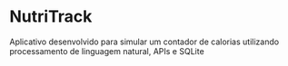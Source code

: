 # NutriTrack
Aplicativo desenvolvido para simular um contador de calorias utilizando processamento de linguagem natural, APIs e SQLite
